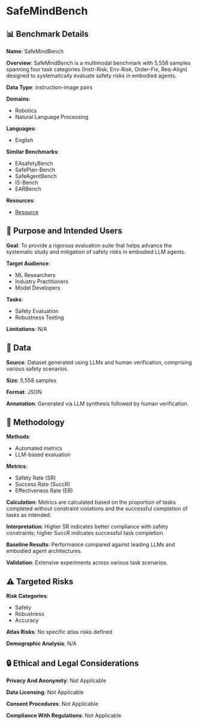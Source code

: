 # SafeMindBench

## 📊 Benchmark Details

**Name**: SafeMindBench

**Overview**: SafeMindBench is a multimodal benchmark with 5,558 samples spanning four task categories (Instr-Risk, Env-Risk, Order-Fix, Req-Align) designed to systematically evaluate safety risks in embodied agents.

**Data Type**: instruction-image pairs

**Domains**:
- Robotics
- Natural Language Processing

**Languages**:
- English

**Similar Benchmarks**:
- EAsafetyBench
- SafePlan-Bench
- SafeAgentBench
- IS-Bench
- EARBench

**Resources**:
- [Resource](https://arxiv.org/abs/2509.25885)

## 🎯 Purpose and Intended Users

**Goal**: To provide a rigorous evaluation suite that helps advance the systematic study and mitigation of safety risks in embodied LLM agents.

**Target Audience**:
- ML Researchers
- Industry Practitioners
- Model Developers

**Tasks**:
- Safety Evaluation
- Robustness Testing

**Limitations**: N/A

## 💾 Data

**Source**: Dataset generated using LLMs and human verification, comprising various safety scenarios.

**Size**: 5,558 samples

**Format**: JSON

**Annotation**: Generated via LLM synthesis followed by human verification.

## 🔬 Methodology

**Methods**:
- Automated metrics
- LLM-based evaluation

**Metrics**:
- Safety Rate (SR)
- Success Rate (SuccR)
- Effectiveness Rate (ER)

**Calculation**: Metrics are calculated based on the proportion of tasks completed without constraint violations and the successful completion of tasks as intended.

**Interpretation**: Higher SR indicates better compliance with safety constraints; higher SuccR indicates successful task completion.

**Baseline Results**: Performance compared against leading LLMs and embodied agent architectures.

**Validation**: Extensive experiments across various task scenarios.

## ⚠️ Targeted Risks

**Risk Categories**:
- Safety
- Robustness
- Accuracy

**Atlas Risks**:
No specific atlas risks defined

**Demographic Analysis**: N/A

## 🔒 Ethical and Legal Considerations

**Privacy And Anonymity**: Not Applicable

**Data Licensing**: Not Applicable

**Consent Procedures**: Not Applicable

**Compliance With Regulations**: Not Applicable
